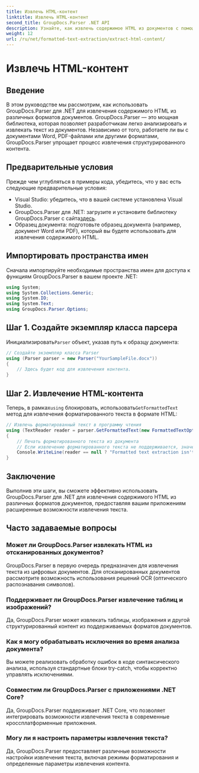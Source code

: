 ```yaml
---
title: Извлечь HTML-контент
linktitle: Извлечь HTML-контент
second_title: GroupDocs.Parser .NET API
description: Узнайте, как извлечь содержимое HTML из документов с помощью GroupDocs.Parser для .NET. Простое в использовании руководство с примерами кода и пошаговыми инструкциями.
weight: 12
url: /ru/net/formatted-text-extraction/extract-html-content/
---
```


# Извлечь HTML-контент

## Введение
В этом руководстве мы рассмотрим, как использовать GroupDocs.Parser для .NET для извлечения содержимого HTML из различных форматов документов. GroupDocs.Parser — это мощная библиотека, которая позволяет разработчикам легко анализировать и извлекать текст из документов. Независимо от того, работаете ли вы с документами Word, PDF-файлами или другими форматами, GroupDocs.Parser упрощает процесс извлечения структурированного контента.
## Предварительные условия
Прежде чем углубляться в примеры кода, убедитесь, что у вас есть следующие предварительные условия:
- Visual Studio: убедитесь, что в вашей системе установлена Visual Studio.
-  GroupDocs.Parser для .NET: загрузите и установите библиотеку GroupDocs.Parser с сайта[здесь](https://releases.groupdocs.com/parser/net/).
- Образец документа: подготовьте образец документа (например, документ Word или PDF), который вы будете использовать для извлечения содержимого HTML.

## Импортировать пространства имен
Сначала импортируйте необходимые пространства имен для доступа к функциям GroupDocs.Parser в вашем проекте .NET:
```csharp
using System;
using System.Collections.Generic;
using System.IO;
using System.Text;
using GroupDocs.Parser.Options;
```
## Шаг 1. Создайте экземпляр класса парсера
 Инициализировать`Parser` объект, указав путь к образцу документа:
```csharp
// Создайте экземпляр класса Parser
using (Parser parser = new Parser("YourSampleFile.docx"))
{
    // Здесь будет код для извлечения контента.
}
```
## Шаг 2. Извлечение HTML-контента
 Теперь, в рамках`using` блокировать, использовать`GetFormattedText` метод для извлечения форматированного текста в формате HTML:
```csharp
// Извлечь форматированный текст в программу чтения
using (TextReader reader = parser.GetFormattedText(new FormattedTextOptions(FormattedTextMode.Html)))
{
    // Печать форматированного текста из документа
    // Если извлечение форматированного текста не поддерживается, значение средства чтения равно нулю.
    Console.WriteLine(reader == null ? "Formatted text extraction isn't supported" : reader.ReadToEnd());
}
```

## Заключение
Выполнив эти шаги, вы сможете эффективно использовать GroupDocs.Parser для .NET для извлечения содержимого HTML из различных форматов документов, предоставляя вашим приложениям расширенные возможности извлечения текста.

## Часто задаваемые вопросы
### Может ли GroupDocs.Parser извлекать HTML из отсканированных документов?
GroupDocs.Parser в первую очередь предназначен для извлечения текста из цифровых документов. Для отсканированных документов рассмотрите возможность использования решений OCR (оптического распознавания символов).
### Поддерживает ли GroupDocs.Parser извлечение таблиц и изображений?
Да, GroupDocs.Parser может извлекать таблицы, изображения и другой структурированный контент из поддерживаемых форматов документов.
### Как я могу обрабатывать исключения во время анализа документа?
Вы можете реализовать обработку ошибок в коде синтаксического анализа, используя стандартные блоки try-catch, чтобы корректно управлять исключениями.
### Совместим ли GroupDocs.Parser с приложениями .NET Core?
Да, GroupDocs.Parser поддерживает .NET Core, что позволяет интегрировать возможности извлечения текста в современные кроссплатформенные приложения.
### Могу ли я настроить параметры извлечения текста?
Да, GroupDocs.Parser предоставляет различные возможности настройки извлечения текста, включая режимы форматирования и определенные параметры извлечения контента.